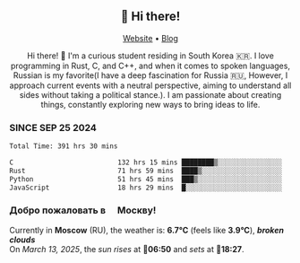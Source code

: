 <h2 align="center">👋 Hi there!</h2>
<p align="center">
  <a href="https://urdekcah.ru">Website</a> •
  <a href="https://urdekcah.blog">Blog</a>
</p>

<p align="center">
  Hi there! 👋 I'm a curious student residing in South Korea 🇰🇷. I love programming in Rust, C, and C++, and when it comes to spoken languages, Russian is my favorite(I have a deep fascination for Russia 🇷🇺, However, I approach current events with a neutral perspective, aiming to understand all sides without taking a political stance.). I am passionate about creating things, constantly exploring new ways to bring ideas to life.
</p>

### SINCE SEP 25 2024
<!--START_SECTION:waka-->
<!--LAST_WAKA_UPDATE:2025-03-12 18:30:38-->
```txt
Total Time: 391 hrs 30 mins

C                          132 hrs 15 mins ████████▒░░░░░░░░░░░░░░░░   32.87 %
Rust                       71 hrs 59 mins  ████▒░░░░░░░░░░░░░░░░░░░░   17.89 %
Python                     51 hrs 45 mins  ███▒░░░░░░░░░░░░░░░░░░░░░   12.87 %
JavaScript                 18 hrs 29 mins  █░░░░░░░░░░░░░░░░░░░░░░░░   04.60 %
```
<!--END_SECTION:waka-->

<h3>Добро пожаловать в <img src="https://cdn-icons-png.flaticon.com/512/197/197408.png" width="13"/> Москву!</h3>

<!--START_SECTION:weather:moscow-->
<!--LAST_WEATHER_UPDATE:2025-03-13 01:43:53-->
Currently in **Moscow** (RU), the weather is: **6.7°C** (feels like **3.9°C**), ***broken clouds***<br/>
On *March 13, 2025*, the *sun rises* at 🌅**06:50** and *sets* at 🌇**18:27**.
<!--END_SECTION:weather-->
